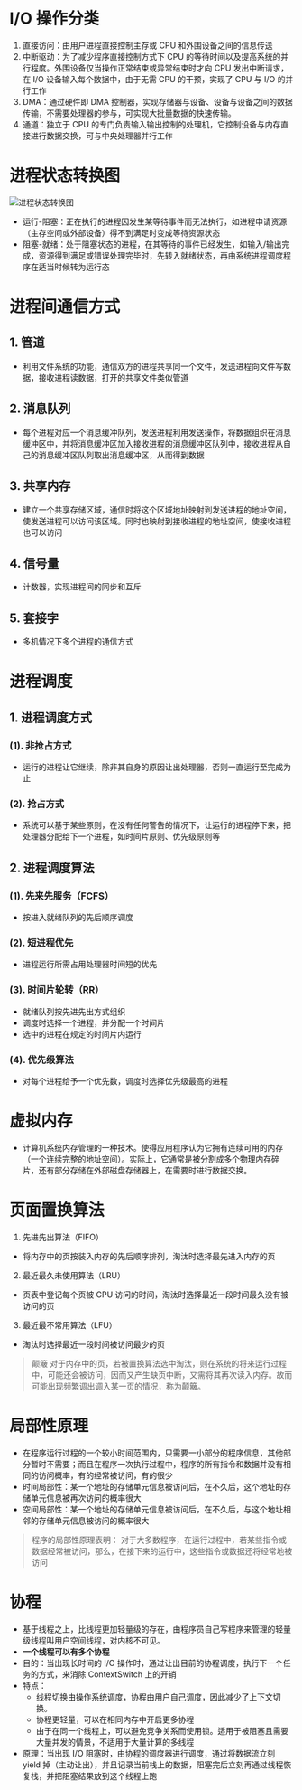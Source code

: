 # I/O 操作分类
1. 直接访问：由用户进程直接控制主存或 CPU 和外围设备之间的信息传送
2. 中断驱动：为了减少程序直接控制方式下 CPU 的等待时间以及提高系统的并行程度。外围设备仅当操作正常结束或异常结束时才向 CPU 发出中断请求，在 I/O 设备输入每个数据中，由于无需 CPU 的干预，实现了 CPU 与 I/O 的并行工作
3. DMA：通过硬件即 DMA 控制器，实现存储器与设备、设备与设备之间的数据传输，不需要处理器的参与，可实现大批量数据的快速传输。
4. 通道：独立于 CPU 的专门负责输入输出控制的处理机，它控制设备与内存直接进行数据交换，可与中央处理器并行工作



# 进程状态转换图
![进程状态转换图](https://cdn.jsdelivr.net/gh/qtxsnwwb/image-hosting@master/20210823/进程状态转换图.55dbcurg23g0.png)
* 运行-阻塞：正在执行的进程因发生某等待事件而无法执行，如进程申请资源（主存空间或外部设备）得不到满足时变成等待资源状态
* 阻塞-就绪：处于阻塞状态的进程，在其等待的事件已经发生，如输入/输出完成，资源得到满足或错误处理完毕时，先转入就绪状态，再由系统进程调度程序在适当时候转为运行态



# 进程间通信方式
## 1. 管道
* 利用文件系统的功能，通信双方的进程共享同一个文件，发送进程向文件写数据，接收进程读数据，打开的共享文件类似管道

## 2. 消息队列
* 每个进程对应一个消息缓冲队列，发送进程利用发送操作，将数据组织在消息缓冲区中，并将消息缓冲区加入接收进程的消息缓冲区队列中，接收进程从自己的消息缓冲区队列取出消息缓冲区，从而得到数据

## 3. 共享内存
* 建立一个共享存储区域，通信时将这个区域地址映射到发送进程的地址空间，使发送进程可以访问该区域。同时也映射到接收进程的地址空间，使接收进程也可以访问

## 4. 信号量
* 计数器，实现进程间的同步和互斥

## 5. 套接字
* 多机情况下多个进程的通信方式



# 进程调度
## 1. 进程调度方式
### (1). 非抢占方式
* 运行的进程让它继续，除非其自身的原因让出处理器，否则一直运行至完成为止

### (2). 抢占方式
* 系统可以基于某些原则，在没有任何警告的情况下，让运行的进程停下来，把处理器分配给下一个进程，如时间片原则、优先级原则等

## 2. 进程调度算法
### (1). 先来先服务（FCFS）
* 按进入就绪队列的先后顺序调度

### (2). 短进程优先
* 进程运行所需占用处理器时间短的优先

### (3). 时间片轮转（RR）
* 就绪队列按先进先出方式组织
* 调度时选择一个进程，并分配一个时间片
* 选中的进程在规定的时间片内运行

### (4). 优先级算法
* 对每个进程给予一个优先数，调度时选择优先级最高的进程



# 虚拟内存
* 计算机系统内存管理的一种技术。使得应用程序认为它拥有连续可用的内存（一个连续完整的地址空间）。实际上，它通常是被分割成多个物理内存碎片，还有部分存储在外部磁盘存储器上，在需要时进行数据交换。



# 页面置换算法
1. 先进先出算法（FIFO）
* 将内存中的页按装入内存的先后顺序排列，淘汰时选择最先进入内存的页
2. 最近最久未使用算法（LRU）
* 页表中登记每个页被 CPU 访问的时间，淘汰时选择最近一段时间最久没有被访问的页
3. 最近最不常用算法（LFU）
* 淘汰时选择最近一段时间被访问最少的页

> 颠簸
> 对于内存中的页，若被置换算法选中淘汰，则在系统的将来运行过程中，可能还会被访问，因而又产生缺页中断，又需将其再次读入内存。故而可能出现频繁调出调入某一页的情况，称为颠簸。



# 局部性原理
* 在程序运行过程的一个较小时间范围内，只需要一小部分的程序信息，其他部分暂时不需要；而且在程序一次执行过程中，程序的所有指令和数据并没有相同的访问概率，有的经常被访问，有的很少
* 时间局部性：某一个地址的存储单元信息被访问后，在不久后，这个地址的存储单元信息被再次访问的概率很大
* 空间局部性：某一个地址的存储单元信息被访问后，在不久后，与这个地址相邻的存储单元信息被访问的概率很大

> 程序的局部性原理表明：
> 对于大多数程序，在运行过程中，若某些指令或数据经常被访问，那么，在接下来的运行中，这些指令或数据还将经常地被访问



# 协程
* 基于线程之上，比线程更加轻量级的存在，由程序员自己写程序来管理的轻量级线程叫用户空间线程，对内核不可见。
* **一个线程可以有多个协程**
* 目的：当出现长时间的 I/O 操作时，通过让出目前的协程调度，执行下一个任务的方式，来消除 ContextSwitch 上的开销
* 特点：
    - 线程切换由操作系统调度，协程由用户自己调度，因此减少了上下文切换。
    - 协程更轻量，可以在相同内存中开启更多协程
    - 由于在同一个线程上，可以避免竞争关系而使用锁。适用于被阻塞且需要大量并发的情景，不适用于大量计算的多线程
* 原理：当出现 I/O 阻塞时，由协程的调度器进行调度，通过将数据流立刻 yield 掉（主动让出），并且记录当前栈上的数据，阻塞完后立刻再通过线程恢复栈，并把阻塞结果放到这个线程上跑

